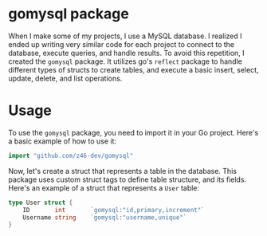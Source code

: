 # gomysql package

When I make some of my projects, I use a MySQL database. I realized I ended up writing very similar code for each project to connect to the database, execute queries, and handle results. To avoid this repetition, I created the `gomysql` package. It utilizes go's `reflect` package to handle different types of structs to create tables, and execute a basic insert, select, update, delete, and list operations.

# Usage

To use the `gomysql` package, you need to import it in your Go project. Here's a basic example of how to use it:

```go
import "github.com/z46-dev/gomysql"
```

Now, let's create a struct that represents a table in the database. This package uses custom struct tags to define table structure, and its fields. Here's an example of a struct that represents a `User` table:

```go
type User struct {
	ID       int       `gomysql:"id,primary,increment"`
    Username string    `gomysql:"username,unique"`
}
```